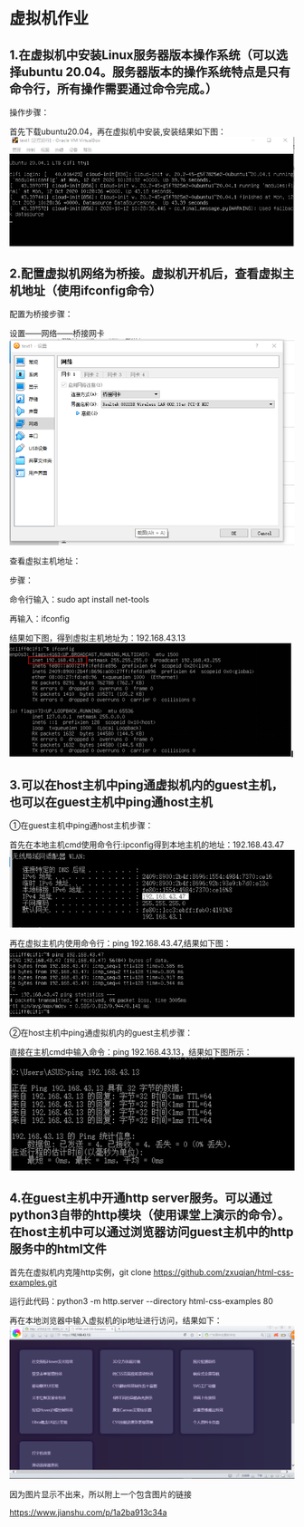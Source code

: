 # 虚拟机作业

## 1.在虚拟机中安装Linux服务器版本操作系统（可以选择ubuntu 20.04。服务器版本的操作系统特点是只有命令行，所有操作需要通过命令完成。）

操作步骤：

首先下载ubuntu20.04，再在虚拟机中安装,安装结果如下图：
![图片1](./assets/图片1.png)

## 2.配置虚拟机网络为桥接。虚拟机开机后，查看虚拟主机地址（使用ifconfig命令）

配置为桥接步骤：

设置——网络——桥接网卡
![图片2](./assets/图片2.png)

查看虚拟主机地址：

步骤：

命令行输入：sudo apt install net-tools

再输入：ifconfig

结果如下图，得到虚拟主机地址为：192.168.43.13
![图片3](./assets/图片3.png)

## 3.可以在host主机中ping通虚拟机内的guest主机，也可以在guest主机中ping通host主机

①在guest主机中ping通host主机步骤：

首先在本地主机cmd使用命令行:ipconfig得到本地主机的地址：192.168.43.47
![图片4](./assets/图片4.png)

再在虚拟主机内使用命令行：ping 192.168.43.47,结果如下图：
![图片5](./assets/图片5.png)

②在host主机中ping通虚拟机内的guest主机步骤：

直接在主机cmd中输入命令：ping 192.168.43.13，结果如下图所示：
![图片6](./assets/图片6.png)

## 4.在guest主机中开通http server服务。可以通过python3自带的http模块（使用课堂上演示的命令）。在host主机中可以通过浏览器访问guest主机中的http服务中的html文件

首先在虚拟机内克隆http实例，git clone <https://github.com/zxuqian/html-css-examples.git>

运行此代码：python3 -m http.server --directory html-css-examples 80

再在本地浏览器中输入虚拟机的ip地址进行访问，结果如下：
![图片7](./assets/图片7.png)

因为图片显示不出来，所以附上一个包含图片的链接

<https://www.jianshu.com/p/1a2ba913c34a>
